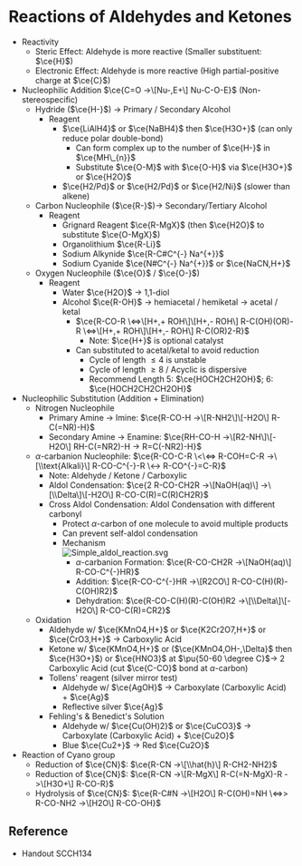 # Reactions of Aldehydes and Ketones

* Reactivity
  * Steric Effect: Aldehyde is more reactive (Smaller substituent: $\ce{H}$)
  * Electronic Effect: Aldehyde is more reactive (High partial-positive charge at $\ce{C}$)
* Nucleophilic Addition $\ce{C=O ->\[Nu-,E+\] Nu-C-O-E}$ (Non-stereospecific)
  * Hydride ($\ce{H-}$) → Primary / Secondary Alcohol
    * Reagent
      * $\ce{LiAlH4}$ or $\ce{NaBH4}$ then $\ce{H3O+}$ (can only reduce polar double-bond)
        * Can form complex up to the number of $\ce{H-}$ in $\ce{MH\_{n}}$
        * Substitute $\ce{O-M}$ with $\ce{O-H}$ via $\ce{H3O+}$ or $\ce{H2O}$
      * $\ce{H2/Pd}$ or $\ce{H2/Pd}$ or $\ce{H2/Ni}$ (slower than alkene)
  * Carbon Nucleophile ($\ce{R-}$)→ Secondary/Tertiary Alcohol
    * Reagent
      * Grignard Reagent $\ce{R-MgX}$ (then $\ce{H2O}$ to substitute $\ce{O-MgX}$)
      * Organolithium $\ce{R-Li}$
      * Sodium Alkynide $\ce{R-C#C^{-} Na^{+}}$
      * Sodium Cyanide $\ce{N#C^{-} Na^{+}}$ or $\ce{NaCN,H+}$
  * Oxygen Nucleophile ($\ce{O}$ / $\ce{O-}$)
    * Reagent
      * Water $\ce{H2O}$ → 1,1-diol
      * Alcohol $\ce{R-OH}$ → hemiacetal / hemiketal → acetal / ketal
        * $\ce{R-CO-R \<=>\[H+,+ ROH\]\[H+,- ROH\] R-C(OH)(OR)-R \<=>\[H+,+ ROH\]\[H+,- ROH\] R-C(OR)2-R}$
          * Note: $\ce{H+}$ is optional catalyst
        * Can substituted to acetal/ketal to avoid reduction
          * Cycle of length $\le4$ is unstable
          * Cycle of length $\ge8$ / Acyclic is dispersive
          * Recommend Length 5: $\ce{HOCH2CH2OH}$; 6: $\ce{HOCH2CH2CH2OH}$
* Nucleophilic Substitution (Addition + Elimination)
  * Nitrogen Nucleophile
    * Primary Amine → Imine: $\ce{R-CO-H ->\[R-NH2\]\[-H2O\] R-C(=NR)-H}$
    * Secondary Amine → Enamine: $\ce{RH-CO-H ->\[R2-NH\]\[-H2O\] RH-C(=NR2)-H -> R=C(-NR2)-H}$
  * $\alpha$-carbanion Nucleophile: $\ce{R-CO-C-R \<\<=> R-COH=C-R ->\[\\text{Alkali}\] R-CO-C^{-}-R \<-> R-CO^{-}=C-R}$
    * Note: Aldehyde / Ketone / Carboxylic
    * Aldol Condensation: $\ce{2 R-CO-CH2R ->\[NaOH(aq)\] ->\[\\Delta\]\[-H2O\] R-CO-C(R)=C(R)CH2R}$
    * Cross Aldol Condensation: Aldol Condensation with different carbonyl
      * Protect $\alpha$-carbon of one molecule to avoid multiple products
      * Can prevent self-aldol condensation
      * Mechanism  
        ![Simple\_aldol\_reaction.svg](https://upload.wikimedia.org/wikipedia/commons/7/76/Simple_aldol_reaction.svg)
        * $\alpha$-carbanion Formation: $\ce{R-CO-CH2R ->\[NaOH(aq)\] R-CO-C^{-}HR}$
        * Addition: $\ce{R-CO-C^{-}HR ->\[R2CO\] R-CO-C(H)(R)-C(OH)R2}$
        * Dehydration: $\ce{R-CO-C(H)(R)-C(OH)R2 ->\[\\Delta\]\[-H2O\] R-CO-C(R)=CR2}$
  * Oxidation
    * Aldehyde w/ $\ce{KMnO4,H+}$ or $\ce{K2Cr2O7,H+}$ or $\ce{CrO3,H+}$ → Carboxylic Acid
    * Ketone w/ $\ce{KMnO4,H+}$ or ($\ce{KMnO4,OH-,\Delta}$ then $\ce{H3O+}$) or $\ce{HNO3}$ at $\pu{50-60 \degree C}$→ 2 Carboxylic Acid (cut $\ce{C-CO}$ bond at $\alpha$-carbon)
    * Tollens' reagent (silver mirror test)
      * Aldehyde w/ $\ce{AgOH}$ → Carboxylate (Carboxylic Acid) + $\ce{Ag}$
      * Reflective silver $\ce{Ag}$
    * Fehling's & Benedict's Solution
      * Aldehyde w/ $\ce{Cu(OH)2}$ or $\ce{CuCO3}$ → Carboxylate (Carboxylic Acid) + $\ce{Cu2O}$
      * Blue $\ce{Cu2+}$ → Red $\ce{Cu2O}$
* Reaction of Cyano group
  * Reduction of $\ce{CN}$: $\ce{R-CN ->\[\\hat{h}\] R-CH2-NH2}$
  * Reduction of $\ce{CN}$: $\ce{R-CN ->\[R-MgX\] R-C(=N-MgX)-R ->\[H3O+\] R-CO-R}$
  * Hydrolysis of $\ce{CN}$: $\ce{R-C#N ->\[H2O\] R-C(OH)=NH \<=>> R-CO-NH2 ->\[H2O\] R-CO-OH}$

## Reference

* Handout SCCH134

